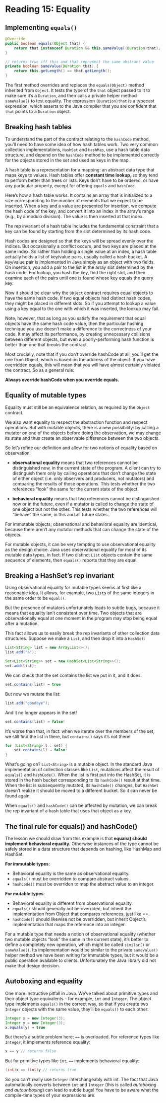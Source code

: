 # Reading 15: Equality

## Implementing `equals()`

```java
@Override
public boolean equals(Object that) {
    return that instanceof Duration && this.sameValue((Duration)that);
}

// returns true iff this and that represent the same abstract value
private boolean sameValue(Duration that) {
    return this.getLength() == that.getLength();
}
```

The first method overrides and replaces the `equals(Object)` method inherited from `Object`. It tests the type of the `that` object passed to it to make sure it’s a `Duration`, and then calls a private helper method `sameValue()` to test equality. The expression `(Duration)that` is a typecast expression, which asserts to the Java compiler that you are confident that `that` points to a `Duration` object.


## Breaking hash tables

To understand the part of the contract relating to the `hashCode` method, you’ll need to have some idea of how hash tables work. Two very common collection implementations, `HashSet` and `HashMap`, use a hash table data structure, and depend on the `hashCode` method to be implemented correctly for the objects stored in the set and used as keys in the map.

A hash table is a representation for a mapping: an abstract data type that maps keys to values. Hash tables offer **constant time lookup**, so they tend to perform better than trees or lists. Keys don’t have to be ordered, or have any particular property, except for offering `equals` and `hashCode`.

Here’s how a hash table works. It contains an array that is initialized to a size corresponding to the number of elements that we expect to be inserted. When a key and a value are presented for insertion, we compute the hash code of the key, and convert it into an index in the array’s range (e.g., by a modulo division). The value is then inserted at that index.

The rep invariant of a hash table includes the fundamental constraint that a key can be found by starting from the slot determined by its hash code.

Hash codes are designed so that the keys will be spread evenly over the indices. But occasionally a conflict occurs, and two keys are placed at the same index. So rather than holding a single value at an index, a hash table actually holds a list of key/value pairs, usually called a hash bucket. A key/value pair is implemented in Java simply as an object with two fields. On insertion, you add a pair to the list in the array slot determined by the hash code. For lookup, you hash the key, find the right slot, and then examine each of the pairs until one is found whose key equals the query key.

Now it should be clear why the `Object` contract requires equal objects to have the same hash code. If two equal objects had distinct hash codes, they might be placed in different slots. So if you attempt to lookup a value using a key equal to the one with which it was inserted, the lookup may fail.

Note, however, that as long as you satisfy the requirement that equal objects have the same hash code value, then the particular hashing technique you use doesn’t make a difference to the correctness of your code. It may affect its performance, by creating unnecessary collisions between different objects, but even a poorly-performing hash function is better than one that breaks the contract.

Most crucially, note that if you don’t override hashCode at all, you’ll get the one from Object, which is based on the address of the object. If you have overridden equals, this will mean that you will have almost certainly violated the contract. So as a general rule:

**Always override hashCode when you override equals.**


## Equality of mutable types

Equality must still be an equivalence relation, as required by the `Object` contract.

We also want equality to respect the abstraction function and respect operations. But with mutable objects, there is a new possibility: by calling a mutator on one of the objects before doing the observation, we may change its state and thus create an observable difference between the two objects.

So let’s refine our definition and allow for two notions of equality based on observation:

* **observational equality** means that two references cannot be distinguished now, in the current state of the program. A client can try to distinguish them only by calling operations that don’t change the state of either object (i.e. only observers and producers, not mutators) and comparing the results of those operations. This tests whether the two references “look” the same for the current state of the object.

* **behavioral equality** means that two references cannot be distinguished now or in the future, even if a mutator is called to change the state of one object but not the other. This tests whether the two references will “behave” the same, in this and all future states.

For immutable objects, observational and behavioral equality are identical, because there aren’t any mutator methods that can change the state of the objects.

For mutable objects, it can be very tempting to use observational equality as the design choice. Java uses observational equality for most of its mutable data types, in fact. If two distinct `List` objects contain the same sequence of elements, then `equals()` reports that they are equal.


## Breaking a HashSet’s rep invariant

Using observational equality for mutable types seems at first like a reasonable idea. It allows, for example, two `List`s of the same integers in the same order to be `equal()`.

But the presence of mutators unfortunately leads to subtle bugs, because it means that equality isn’t consistent over time. Two objects that are observationally equal at one moment in the program may stop being equal after a mutation.

This fact allows us to easily break the rep invariants of other collection data structures. Suppose we make a `List`, and then drop it into a `HashSet`:

```java
List<String> list = new ArrayList<>();
list.add("a");

Set<List<String>> set = new HashSet<List<String>>();
set.add(list);
```

We can check that the set contains the list we put in it, and it does:

```java
set.contains(list) → true
```

But now we mutate the list:

```java
list.add("goodbye");
```

And it no longer appears in the set!

```java
set.contains(list) → false!
```

It’s worse than that, in fact: when we iterate over the members of the set, we still find the list in there, but `contains()` says it’s not there!

```java
for (List<String> l : set) { 
    set.contains(l) → false! 
}
```

What’s going on? `List<String>` is a mutable object. In the standard Java implementation of collection classes like `List`, mutations affect the result of `equals()` and `hashCode()`. When the list is first put into the HashSet, it is stored in the hash bucket corresponding to its `hashCode()` result at that time. When the list is subsequently mutated, its `hashCode()` changes, but `HashSet` doesn’t realize it should be moved to a different bucket. So it can never be found again.

When `equals()` and `hashCode()` can be affected by mutation, we can break the rep invariant of a hash table that uses that object as a key.


## The final rule for equals() and hashCode()

The lesson we should draw from this example is that **equals() should implement behavioral equality**. Otherwise instances of the type cannot be safely stored in a data structure that depends on hashing, like HashMap and HashSet.

**For immutable types**:

* Behavioral equality is the same as observational equality.
* `equals()` must be overridden to compare abstract values.
* `hashCode()` must be overriden to map the abstract value to an integer.

**For mutable types**:

* Behavioral equality is different from observational equality.
* `equals()` should generally not be overriden, but inherit the implementation from Object that compares references, just like ==.
* `hashCode()` should likewise not be overridden, but inherit Object’s implementation that maps the reference into an integer.

For a mutable type that needs a notion of observational equality (whether two mutable objects “look” the same in the current state), it’s better to define a completely new operation, which might be called `similar()` or `sameValue()`. Its implementation would be similar to the private `sameValue()` helper method we have been writing for immutable types, but it would be a public operation available to clients. Unfortunately the Java library did not make that design decision.


## Autoboxing and equality

One more instructive pitfall in Java. We’ve talked about primitive types and their object type equivalents – for example, `int` and `Integer`. The object type implements `equals()` in the correct way, so that if you create two `Integer` objects with the same value, they’ll be `equals()` to each other:

```java
Integer x = new Integer(3);
Integer y = new Integer(3);
x.equals(y) → true
```

But there’s a subtle problem here; `==` is overloaded. For reference types like `Integer`, it implements reference equality:

```java
x == y // returns false
```

But for primitive types like `int`, `==` implements behavioral equality:

```java
(int)x == (int)y // returns true
```

So you can’t really use `Integer` interchangeably with int. The fact that Java automatically converts between `int` and `Integer` (this is called *autoboxing and autounboxing*) can lead to subtle bugs! You have to be aware what the compile-time types of your expressions are. 

